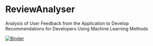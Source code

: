 # ReviewAnalyser
Analysis of User Feedback from the Application to Develop Recommendations for Developers Using Machine Learning Methods

[![Binder](https://mybinder.org/badge_logo.svg)](https://mybinder.org/v2/gh/t1moon/ReviewAnalyser/master?filepath=Analysis%20of%20User%20Feedback%20from%20the%20Application%20to%20Develop%20Recommendations%20for%20Developers%20Using%20Machine%20Learning%20Methods.ipynb)
